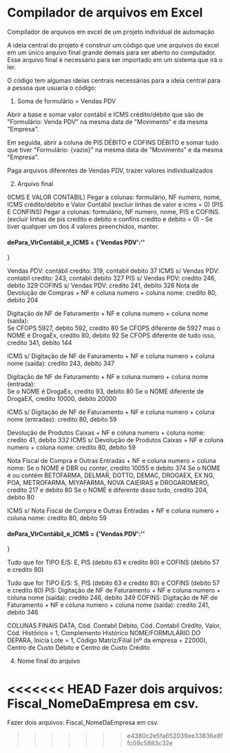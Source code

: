# Compilador de arquivos em Excel
Compilador de arquivos em excel de um projeto individual de automação

A ideia central do projeto é construir um código que une arquivos do excel em um único arquivo final grande demais para ser aberto no computador. Esse arquivo final é necessário para ser importado em um sistema que irá o ler. 

O código tem algumas ideias centrais necessárias para a ideia central para a pessoa que usuaria o código:

1. Soma de formulário = Vendas PDV 

Abrir a base e somar valor contábil e ICMS crédito/débito que são de "Formulário: Venda PDV" na mesma data de "Movimento" e da mesma "Empresa".

Em seguida, abrir a coluna de PIS DÉBITO e COFINS DÉBITO e somar tudo que tiver "Formulário: {vazio}" na mesma data de "Movimento" e da mesma "Empresa".

Paga arquivos diferentes de Vendas PDV, trazer valores individualizados

2. Arquivo final

(ICMS E VALOR CONTABIL) Pegar a colunas: formulário, NF numero, nome, ICMS crédito/débito e Valor Contábil (excluir linhas de valor e icms = 0)
(PIS E CONFINS) Pegar a colunas: formulário, NF numero, nome, PIS e COFINS. (excluir linhas de pis credito e debito e confins credito e debito = 0) - Se tiver qualquer um dos 4 valores preenchidos, manter.

#### dePara_VlrContábil_e_ICMS = {'Vendas PDV':''
    
}

Vendas PDV: contábil credito: 319, contabil debito 37
ICMS s/ Vendas PDV: contabil credito: 243, contabil debito 327
PIS s/ Vendas PDV: credito 246, debito 329
COFINS s/ Vendas PDV: credito 241, debito 326
Nota de Devolução de Compras + NF e coluna numero + coluna nome: credito 80, debito 204
    
Digitação de NF de Faturamento + NF e coluna numero + coluna nome (saída):  
    Se CFOPS 5927, debito 592, credito 80
    Se CFOPS diferente de 5927 mas o NOME é DrogaEx, credito 80, debito 92
    Se CFOPS diferente de tudo isso, credito 341, debito 144
    
ICMS s/ Digitação de NF de Faturamento + NF e coluna numero + coluna nome (saída): credito 243, debito 347

Digitação de NF de Faturamento + NF e coluna numero + coluna nome (entrada):  
    Se o NOME é DrogaEx, credito 93, debito 80
    Se o NOME diferente de DrogaEX, credito 10000, debito 20000
    
ICMS s/ Digitação de NF de Faturamento + NF e coluna numero + coluna nome (entradas): credito 80, debito 59

Devolução de Produtos Caixas + NF e coluna numero + coluna nome: credito 41, debito 332
ICMS s/ Devolução de Produtos Caixas + NF e coluna numero + coluna nome: credito 80, debito 59

Nota Fiscal de Compra e Outras Entradas + NF e coluna numero + coluna nome: 
    Se o NOME é DBR ou conter, credito 10055 e debito 374
    Se o NOME é ou contém BETOFARMA, DELMAR, DOTTO, DEMAC, DROGAEX, EX NG, POA, METROFARMA,    MIYAFARMA, NOVA CAIEIRAS e DROGAROMERO, credito 217 e debito 80
    Se o NOME é diferente disso tudo, credito 204, debito 80
    
ICMS s/ Nota Fiscal de Compra e Outras Entradas + NF e coluna numero + coluna nome: credito 80, debito 59

#### dePara_VlrContábil_e_ICMS = {'Vendas PDV':''
    
}

Tudo que for TIPO E/S: E, PIS (debito 63 e credito 80) e COFINS (debito 57 e credito 80)

Tudo que for TIPO E/S: S, PIS (debito 63 e credito 80) e COFINS (debito 57 e credito 80)
    PIS: Digitação de NF de Faturamento + NF e coluna numero + coluna nome (saída): credito 246, debito 349
    COFINS: Digitação de NF de Faturamento + NF e coluna numero + coluna nome (saída): credito 241, debito 346
    
COLUNAS FINAIS
DATA, Cód. Contabil Débito, Cód. Contabil Crédito, Valor, Cód. Histórico = 1, Complemento Histórico NOME/FORMULÁRIO DO DEPARA, Inicia Lote = 1, Código Matriz/Filial (nº da empresa + 22000), Centro de Custo Débito e Centro de Custo Crédito

4. Nome final do arquivo

<<<<<<< HEAD
Fazer dois arquivos: Fiscal_NomeDaEmpresa em csv.
=======
Fazer dois arquivos: Fiscal_NomeDaEmpresa em csv.
>>>>>>> e4380c2e5fa652039ee33836e8ffc09c5883c32e
